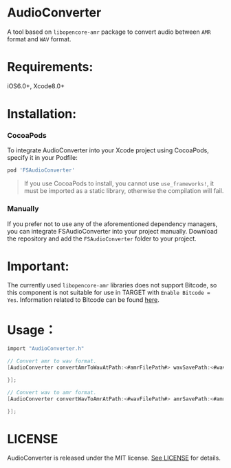 # AudioConverter
A tool based on `libopencore-amr` package to convert audio between `AMR` format and `WAV` format.

# Requirements:

iOS6.0+, Xcode8.0+

# Installation:
### CocoaPods
To integrate AudioConverter into your Xcode project using CocoaPods, specify it in your Podfile:
```Ruby
pod 'FSAudioConverter'
```
> If you use CocoaPods to install, you cannot use `use_frameworks!`, it must be imported as a static library, otherwise the compilation will fail.
### Manually
If you prefer not to use any of the aforementioned dependency managers, you can integrate FSAudioConverter into your project manually. Download the repository and add the `FSAudioConverter` folder to your project.

# Important:

The currently used `libopencore-amr` libraries does not support Bitcode, so this component is not suitable for use in TARGET with `Enable Bitcode = Yes`. Information related to Bitcode can be found [here](https://developer.apple.com/documentation/xcode/doing-basic-optimization-to-reduce-your-app-s-size).

# Usage：

```objective-c
import "AudioConverter.h"

// Convert amr to wav format.
[AudioConverter convertAmrToWavAtPath:<#amrFilePath#> wavSavePath:<#wavSavePath#> asynchronize:<#asynchronize#> completion:^(BOOL success, NSString * _Nullable resultPath) {

}];

// Convert wav to amr format.
[AudioConverter convertWavToAmrAtPath:<#wavFilePath#> amrSavePath:<#amrSavePath#> asynchronize:<#asynchronize#> completion:^(BOOL success, NSString * _Nullable resultPath) {

}];
```

# LICENSE
AudioConverter is released under the MIT license. [See LICENSE](https://github.com/lifution/AudioConverter/blob/master/LICENSE) for details.